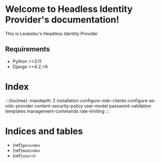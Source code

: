 # Welcome to Headless Identity Provider's documentation!

This is Leukeleu's Headless Identity Provider

## Requirements
* Python >=3.11
* Django >=4.2,<6

# Index
:::{toctree}
:maxdepth: 2
installation
configure-oidc-clients
configure-as-oidc-provider
content-security-policy
user-model
password-validation
templates
management-commands
rate-limiting
:::

# Indices and tables

- {ref}`genindex`
- {ref}`modindex`
- {ref}`search`
